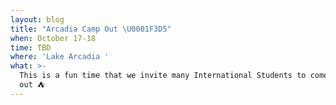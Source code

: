 ```yaml
---
layout: blog
title: "Arcadia Camp Out \U0001F3D5"
when: October 17-18
time: TBD
where: 'Lake Arcadia '
what: >-
  This is a fun time that we invite many International Students to come and camp
  out ⛺️
---
```


